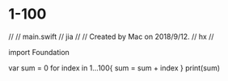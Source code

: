 # 1-100
//
//  main.swift
//  jia
//
//  Created by Mac on 2018/9/12.
//  hx
//

import Foundation

var sum = 0
for index in 1...100{
    sum = sum + index
}
print(sum)

